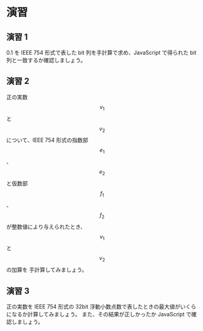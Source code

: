 # 演習

## 演習 1

0.1 を IEEE 754 形式で表した bit 列を手計算で求め、JavaScript で得られた bit 列と一致するか確認しましょう。

## 演習 2

正の実数$$v_1$$と$$v_2$$について、IEEE 754 形式の指数部$$e_1$$、$$e_2$$と仮数部$$f_1$$、$$f_2$$が整数値により与えられたとき、$$v_1$$と$$v_2$$の加算を 手計算してみましょう。

## 演習 3

正の実数を IEEE 754 形式の 32bit 浮動小数点数で表したときの最大値がいくらになるか計算してみましょう。
また、その結果が正しかったか JavaScript で確認しましょう。
